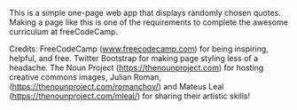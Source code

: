 This is a simple one-page web app that displays randomly chosen quotes.
Making a page like this is one of the requirements to complete the awesome
curriculum at freeCodeCamp.

Credits: 
FreeCodeCamp (www.freecodecamp.com) for being inspiring, helpful, and free.
Twitter Bootstrap for making page styling less of a headache.
The Noun Project (https://thenounproject.com) for hosting creative commons images,
	 Julian Roman, (https://thenounproject.com/romanchov/) and
	 Mateus Leal (https://thenounproject.com/mleal/) for sharing their artistic skills!
	

